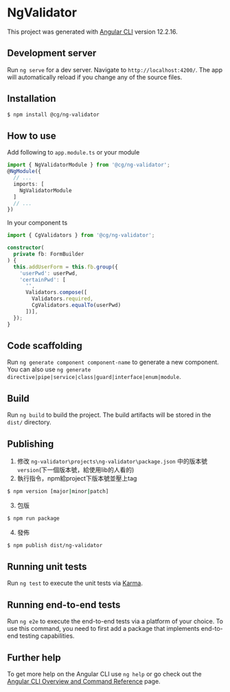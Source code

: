 # NgValidator

This project was generated with [Angular CLI](https://github.com/angular/angular-cli) version 12.2.16.

## Development server

Run `ng serve` for a dev server. Navigate to `http://localhost:4200/`. The app will automatically reload if you change any of the source files.

## Installation
```sh
$ npm install @cg/ng-validator
```

## How to use
Add following to `app.module.ts` or your module
```ts
import { NgValidatorModule } from '@cg/ng-validator';
@NgModule({
  // ...
  imports: [
    NgValidatorModule
  ]
  // ...
})
```
In your component ts
```ts
import { CgValidators } from '@cg/ng-validator';

constructor(
  private fb: FormBuilder
) {
  this.addUserForm = this.fb.group({
    'userPwd': userPwd,
    'certainPwd': [
      '',
      Validators.compose([
        Validators.required,
        CgValidators.equalTo(userPwd)
      ])],
  });
}
```

## Code scaffolding

Run `ng generate component component-name` to generate a new component. You can also use `ng generate directive|pipe|service|class|guard|interface|enum|module`.

## Build

Run `ng build` to build the project. The build artifacts will be stored in the `dist/` directory.

## Publishing

1.  修改 `ng-validator\projects\ng-validator\package.json` 中的版本號 `version`(下一個版本號，給使用lib的人看的) 
2.  執行指令，npm給project下版本號並壓上tag  
```sh
$ npm version [major|minor|patch]
```
3.  包版
```sh
$ npm run package
```
4.  發佈
```sh
$ npm publish dist/ng-validator
```

## Running unit tests

Run `ng test` to execute the unit tests via [Karma](https://karma-runner.github.io).

## Running end-to-end tests

Run `ng e2e` to execute the end-to-end tests via a platform of your choice. To use this command, you need to first add a package that implements end-to-end testing capabilities.

## Further help

To get more help on the Angular CLI use `ng help` or go check out the [Angular CLI Overview and Command Reference](https://angular.io/cli) page.

